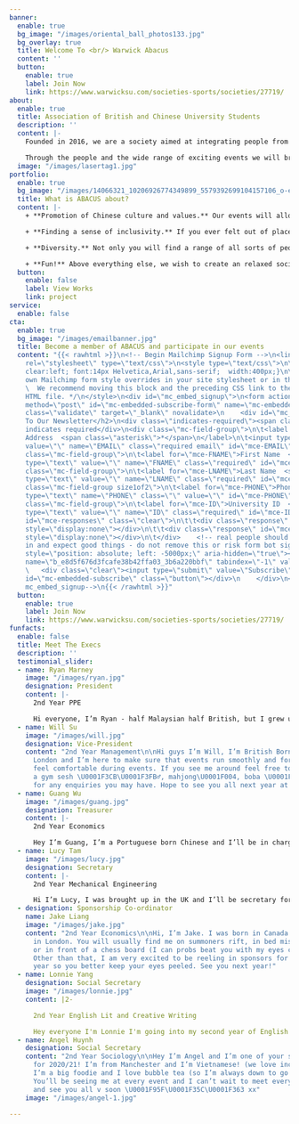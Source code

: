 ```yaml
---
banner:
  enable: true
  bg_image: "/images/oriental_ball_photos133.jpg"
  bg_overlay: true
  title: Welcome To <br/> Warwick Abacus
  content: ''
  button:
    enable: true
    label: Join Now
    link: https://www.warwicksu.com/societies-sports/societies/27719/
about:
  enable: true
  title: Association of British and Chinese University Students
  description: ''
  content: |-
    Founded in 2016, we are a society aimed at integrating people from all backgrounds sharing a common interest in Chinese and Asian culture. We do this through organising a variety of enjoyable events throughout the year. Dim Sum, bowling, Hot Pot and karaoke are some of the examples of events we have organised in the past. We hope to play a pivotal role in eliminating any barriers and misconceptions perceived to exist between student communities from different cultures and origins.

    Through the people and the wide range of exciting events we will bring you throughout the year, we hope you will have a happy and unforgettable university experience and establish lifelong friendships. Therefore, what have you got to lose? Come to have fun and meet new people at our next event!
  image: "/images/lasertag1.jpg"
portfolio:
  enable: true
  bg_image: "/images/14066321_10206926774349899_5579392699104157106_o-e1571562526696.jpg"
  title: What is ABACUS about?
  content: |-
    + **Promotion of Chinese culture and values.** Our events will allow you to experience this age old culture rich of unique fascinating traditions.

    + **Finding a sense of inclusivity.** If you ever felt out of place, you may just be able to find like-minded people who will understand you. We are a close community and we try to accommodate everyone with common interests. You will likely build bonds for life and create a home away from home!

    + **Diversity.** Not only you will find a range of all sorts of people with incredible international mindsets, yet woven together through the influence of a Chinese background. Nevertheless, we can also cater anyone with even the mildest interests in Chinese culture.

    + **Fun!** Above everything else, we wish to create an relaxed social environment for everyone to create cheerful memories and ever lasting relationships in the society.
  button:
    enable: false
    label: View Works
    link: project
service:
  enable: false
cta:
  enable: true
  bg_image: "/images/emailbanner.jpg"
  title: Become a member of ABACUS and participate in our events
  content: "{{< rawhtml >}}\n<!-- Begin Mailchimp Signup Form -->\n<link href=\"//cdn-images.mailchimp.com/embedcode/classic-10_7.css\"
    rel=\"stylesheet\" type=\"text/css\">\n<style type=\"text/css\">\n\t#mc_embed_signup{background:#fff;
    clear:left; font:14px Helvetica,Arial,sans-serif;  width:400px;}\n\t/* Add your
    own Mailchimp form style overrides in your site stylesheet or in this style block.\n\t
    \  We recommend moving this block and the preceding CSS link to the HEAD of your
    HTML file. */\n</style>\n<div id=\"mc_embed_signup\">\n<form action=\"https://warwickabacus.us20.list-manage.com/subscribe/post?u=e8d5f676d3fcafe38b42ffa03&amp;id=3b6a220bbf\"
    method=\"post\" id=\"mc-embedded-subscribe-form\" name=\"mc-embedded-subscribe-form\"
    class=\"validate\" target=\"_blank\" novalidate>\n    <div id=\"mc_embed_signup_scroll\">\n\t<h2>Subscribe
    To Our Newsletter</h2>\n<div class=\"indicates-required\"><span class=\"asterisk\">*</span>
    indicates required</div>\n<div class=\"mc-field-group\">\n\t<label for=\"mce-EMAIL\">Email
    Address  <span class=\"asterisk\">*</span>\n</label>\n\t<input type=\"email\"
    value=\"\" name=\"EMAIL\" class=\"required email\" id=\"mce-EMAIL\">\n</div>\n<div
    class=\"mc-field-group\">\n\t<label for=\"mce-FNAME\">First Name  <span class=\"asterisk\">*</span>\n</label>\n\t<input
    type=\"text\" value=\"\" name=\"FNAME\" class=\"required\" id=\"mce-FNAME\">\n</div>\n<div
    class=\"mc-field-group\">\n\t<label for=\"mce-LNAME\">Last Name  <span class=\"asterisk\">*</span>\n</label>\n\t<input
    type=\"text\" value=\"\" name=\"LNAME\" class=\"required\" id=\"mce-LNAME\">\n</div>\n<div
    class=\"mc-field-group size1of2\">\n\t<label for=\"mce-PHONE\">Phone Number </label>\n\t<input
    type=\"text\" name=\"PHONE\" class=\"\" value=\"\" id=\"mce-PHONE\">\n</div>\n<div
    class=\"mc-field-group\">\n\t<label for=\"mce-ID\">University ID  <span class=\"asterisk\">*</span>\n</label>\n\t<input
    type=\"text\" value=\"\" name=\"ID\" class=\"required\" id=\"mce-ID\">\n</div>\n\t<div
    id=\"mce-responses\" class=\"clear\">\n\t\t<div class=\"response\" id=\"mce-error-response\"
    style=\"display:none\"></div>\n\t\t<div class=\"response\" id=\"mce-success-response\"
    style=\"display:none\"></div>\n\t</div>    <!-- real people should not fill this
    in and expect good things - do not remove this or risk form bot signups-->\n    <div
    style=\"position: absolute; left: -5000px;\" aria-hidden=\"true\"><input type=\"text\"
    name=\"b_e8d5f676d3fcafe38b42ffa03_3b6a220bbf\" tabindex=\"-1\" value=\"\"></div>\n
    \   <div class=\"clear\"><input type=\"submit\" value=\"Subscribe\" name=\"subscribe\"
    id=\"mc-embedded-subscribe\" class=\"button\"></div>\n    </div>\n</form>\n</div>\n\n<!--End
    mc_embed_signup-->\n{{< /rawhtml >}}"
  button:
    enable: true
    label: Join Now
    link: https://www.warwicksu.com/societies-sports/societies/27719/
funfacts:
  enable: false
  title: Meet The Execs
  description: ''
  testimonial_slider:
  - name: Ryan Marney
    image: "/images/ryan.jpg"
    designation: President
    content: |-
      2nd Year PPE

      Hi everyone, I’m Ryan - half Malaysian half British, but I grew up in Hong Kong. I'm excited to be your president for next year and I’ll do my best to make the society fun and inclusive! I love photography and will never say no to food (rip my budget). Also, my flush is definitely the worst. Looking forward to meeting everyone!
  - name: Will Su
    image: "/images/will.jpg"
    designation: Vice-President
    content: "2nd Year Management\n\nHi guys I’m Will, I’m British Born Chinese from
      London and I’m here to make sure that events run smoothly and for you guys to
      feel comfortable during events. If you see me around feel free to shout me for
      a gym sesh \U0001F3CB\U0001F3FB‍♂️, mahjong\U0001F004️, boba \U0001F964and ofc
      for any enquiries you may have. Hope to see you all next year at ABACUS events!"
  - name: Guang Wu
    image: "/images/guang.jpg"
    designation: Treasurer
    content: |-
      2nd Year Economics

      Hey I’m Guang, I’m a Portuguese born Chinese and I’ll be in charge of filling up the abacus bank account. I’ve always loved traveling, eating well, and making bad decisions. Catch me getting kicked out of a club and getting threatened by a priest in one night. I hope everyone enjoys what we’ve got planned for next year!
  - name: Lucy Tam
    image: "/images/lucy.jpg"
    designation: Secretary
    content: |-
      2nd Year Mechanical Engineering

      Hi I’m Lucy, I was brought up in the UK and I’ll be secretary for this year. I like to do origami and prop making and can usually be found at the buildspace working on some projects. I look forward to getting to know everyone in the society better and to support the rest of the exec to make this a great year ^^
  - designation: Sponsorship Co-ordinator
    name: Jake Liang
    image: "/images/jake.jpg"
    content: "2nd Year Economics\n\nHi, I’m Jake. I was born in Canada but now I live
      in London. You will usually find me on summoners rift, in bed missing my lectures
      or in front of a chess board (I can probs beat you with my eyes closed \U0001F92A).
      Other than that, I am very excited to be reeling in sponsors for y’all next
      year so you better keep your eyes peeled. See you next year!"
  - name: Lonnie Yang
    designation: Social Secretary
    image: "/images/lonnie.jpg"
    content: |2-

      2nd Year English Lit and Creative Writing

      Hey everyone I'm Lonnie I'm going into my second year of English Literature and Creative Writing. I'm from London, and I'm excited to be one of your (extremely responsible) social secs next year! I love cooking and all things food (and a bit of league on the side). I'm hoping to see everyone at our socials next year! I know quarantine's got everyone down right now at home but don't worry, I'll make you all red with Asian flush when we're back :))
  - name: Angel Huynh
    designation: Social Secretary
    content: "2nd Year Sociology\n\nHey I’m Angel and I’m one of your social secs
      for 2020/21! I’m from Manchester and I’m Vietnamese! (we love inclusivity\U0001F1FB\U0001F1F3)
      I’m a big foodie and I love bubble tea (so I’m always down to go for one \U0001F440)
      You’ll be seeing me at every event and I can’t wait to meet everyone! Stay safe
      and see you all v soon \U0001F95F\U0001F35C\U0001F363 xx"
    image: "/images/angel-1.jpg"

---
```


